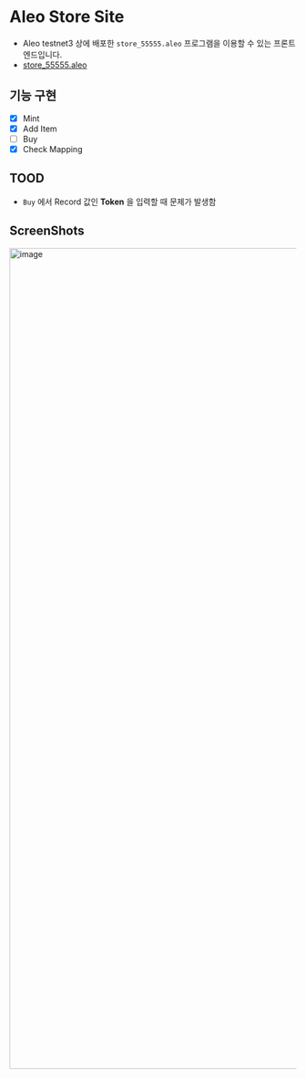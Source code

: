 # Aleo Store Site

- Aleo testnet3 상에 배포한 `store_55555.aleo` 프로그램을 이용할 수 있는 프론트엔드입니다.
- [store_55555.aleo](https://explorer.hamp.app/program?id=store_55555.aleo)

## 기능 구현
- [x] Mint
- [x] Add Item
- [ ] Buy
- [x] Check Mapping 

## TOOD
- `Buy` 에서 Record 값인 **Token** 을 입력할 때 문제가 발생함


## ScreenShots

<img width="1440" alt="image" src="https://github.com/c0np4nn4/aleo_store_site/assets/49471288/6a232076-10da-4d46-82f7-1fce094523aa">
